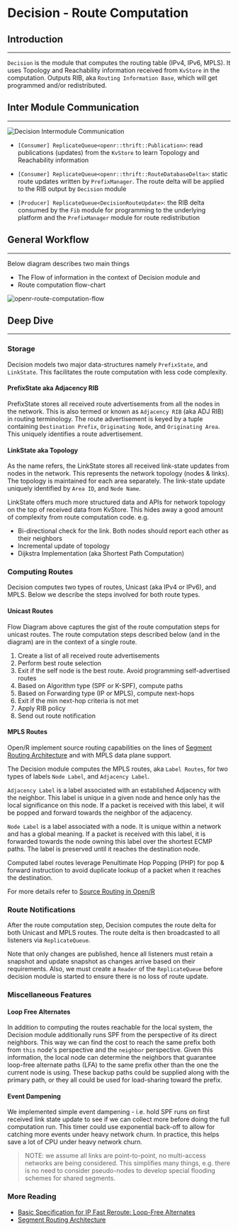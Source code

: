 # Decision - Route Computation

## Introduction

---

`Decision` is the module that computes the routing table (IPv4, IPv6, MPLS). It
uses Topology and Reachability information received from `KvStore` in the
computation. Outputs RIB, aka `Routing Information Base`, which will get
programmed and/or redistributed.

## Inter Module Communication

---

![Decision Intermodule Communication](https://user-images.githubusercontent.com/51382140/102831445-b70f6580-43a0-11eb-8a8e-190df6c13ec5.png)

- `[Consumer] ReplicateQueue<openr::thrift::Publication>`: read publications
  (updates) from the `KvStore` to learn Topology and Reachability information

- `[Consumer] ReplicateQueue<openr::thrift::RouteDatabaseDelta>`: static route
  updates written by `PrefixManager`. The route delta will be applied to the RIB
  output by `Decision` module

- `[Producer] ReplicateQueue<DecisionRouteUpdate>`: the RIB delta consumed by
  the `Fib` module for programming to the underlying platform and the
  `PrefixManager` module for route redistribution

## General Workflow

---

Below diagram describes two main things

- The Flow of information in the context of Decision module and
- Route computation flow-chart

![openr-route-computation-flow](https://user-images.githubusercontent.com/1482609/89572763-70004980-d7de-11ea-8c07-a8b3e446ef40.png)

## Deep Dive

---

### Storage

Decision models two major data-structures namely `PrefixState`, and `LinkState`.
This facilitates the route computation with less code complexity.

#### PrefixState aka Adjacency RIB

PrefixState stores all received route advertisements from all the nodes in the
network. This is also termed or known as `Adjacency RIB` (aka ADJ RIB) in
routing terminology. The route advertisement is keyed by a tuple containing
`Destination Prefix`, `Originating Node`, and `Originating Area`. This uniquely
identifies a route advertisement.

#### LinkState aka Topology

As the name refers, the LinkState stores all received link-state updates from
nodes in the network. This represents the network topology (nodes & links). The
topology is maintained for each area separately. The link-state update uniquely
identified by `Area ID`, and `Node Name`.

LinkState offers much more structured data and APIs for network topology on the
top of received data from KvStore. This hides away a good amount of complexity
from route computation code. e.g.

- Bi-directional check for the link. Both nodes should report each other as
  their neighbors
- Incremental update of topology
- Dijkstra Implementation (aka Shortest Path Computation)

### Computing Routes

Decision computes two types of routes, Unicast (aka IPv4 or IPv6), and MPLS.
Below we describe the steps involved for both route types.

#### Unicast Routes

Flow Diagram above captures the gist of the route computation steps for unicast
routes. The route computation steps described below (and in the diagram) are in
the context of a single route.

1. Create a list of all received route advertisements
2. Perform best route selection
3. Exit if the self node is the best route. Avoid programming self-advertised
   routes
4. Based on Algorithm type (SPF or K-SPF), compute paths
5. Based on Forwarding type (IP or MPLS), compute next-hops
6. Exit if the min next-hop criteria is not met
7. Apply RIB policy
8. Send out route notification

#### MPLS Routes

Open/R implement source routing capabilities on the lines of
[Segment Routing Architecture](https://tools.ietf.org/html/draft-ietf-spring-segment-routing-15)
and with MPLS data plane support.

The Decision module computes the MPLS routes, aka `Label Routes`, for two types
of labels `Node Label`, and `Adjacency Label`.

`Adjacency Label` is a label associated with an established Adjacency with the
neighbor. This label is unique in a given node and hence only has the local
significance on this node. If a packet is received with this label, it will be
popped and forward towards the neighbor of the adjacency.

`Node Label` is a label associated with a node. It is unique within a network
and has a global meaning. If a packet is received with this label, it is
forwarded towards the node owning this label over the shortest ECMP paths. The
label is preserved until it reaches the destination node.

Computed label routes leverage Penultimate Hop Popping (PHP) for pop & forward
instruction to avoid duplicate lookup of a packet when it reaches the
destination.

For more details refer to
[Source Routing in Open/R](../Features/SourceRouting.md)

### Route Notifications

After the route computation step, Decision computes the route delta for both
Unicast and MPLS routes. The route delta is then broadcasted to all listeners
via `ReplicateQueue`.

Note that only changes are published, hence all listeners must retain a snapshot
and update snapshot as changes arrive based on their requirements. Also, we must
create a `Reader` of the `ReplicateQueue` before decision module is started to
ensure there is no loss of route update.

### Miscellaneous Features

#### Loop Free Alternates

In addition to computing the routes reachable for the local system, the Decision
module additionally runs SPF from the perspective of its direct neighbors. This
way we can find the cost to reach the same prefix both from `this` node's
perspective and the `neighbor` perspective. Given this information, the local
node can determine the neighbors that guarantee loop-free alternate paths (LFA)
to the same prefix other than the one the current node is using. These backup
paths could be supplied along with the primary path, or they all could be used
for load-sharing toward the prefix.

#### Event Dampening

We implemented simple event dampening - i.e. hold SPF runs on first received
link state update to see if we can collect more before doing the full
computation run. This timer could use exponential back-off to allow for catching
more events under heavy network churn. In practice, this helps save a lot of CPU
under heavy network churn.

> NOTE: we assume all links are point-to-point, no multi-access networks are
> being considered. This simplifies many things, e.g. there is no need to
> consider pseudo-nodes to develop special flooding schemes for shared segments.

### More Reading

- [Basic Specification for IP Fast Reroute: Loop-Free Alternates](https://tools.ietf.org/html/rfc5286)
- [Segment Routing Architecture](https://tools.ietf.org/html/draft-ietf-spring-segment-routing-15)
